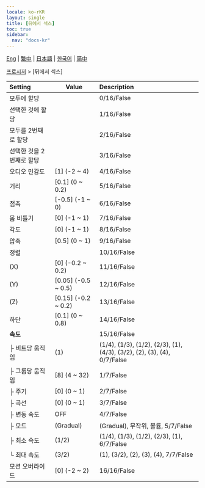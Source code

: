 ```yaml
---
locale: ko-rKR
layout: single
title: [뒤에서 섹스]
toc: true
sidebar:
  nav: "docs-kr"
---
```

[Eng](/dancexr/menu/2025.4/motion/sex_from_behind) | [繁中](/tw/dancexr/menu/2025.4/motion/sex_from_behind) | [日本語](/jp/dancexr/menu/2025.4/motion/sex_from_behind) | [한국어](/kr/dancexr/menu/2025.4/motion/sex_from_behind) | [简中](/zh/dancexr/menu/2025.4/motion/sex_from_behind)

[프로시저](../menu#프로시저) > [뒤에서 섹스]



| Setting | Value | Description |
| :--- | --- | :--- |
| 모두에 할당 || 0/16/False
| 선택한 것에 할당 || 1/16/False
| 모두를 2번째로 할당 || 2/16/False
| 선택한 것을 2번째로 할당 || 3/16/False
| 오디오 민감도 | [1] (-2 ~ 4) | 4/16/False
| 거리 | [0.1] (0 ~ 0.2) | 5/16/False
| 접촉 | [-0.5] (-1 ~ 0) | 6/16/False
| 몸 비틀기 | [0] (-1 ~ 1) | 7/16/False
| 각도 | [0] (-1 ~ 1) | 8/16/False
| 압축 | [0.5] (0 ~ 1) | 9/16/False
| 정렬 || 10/16/False
| (X) | [0] (-0.2 ~ 0.2) | 11/16/False
| (Y) | [0.05] (-0.5 ~ 0.5) | 12/16/False
| (Z) | [0.15] (-0.2 ~ 0.2) | 13/16/False
| 하단 | [0.1] (0 ~ 0.8) | 14/16/False
| **속도** | | 15/16/False
| ├ 비트당 움직임 | (1) | (1/4), (1/3), (1/2), (2/3), (1), (4/3), (3/2), (2), (3), (4), 0/7/False
| ├ 그룹당 움직임 | [8] (4 ~ 32) | 1/7/False
| ├ 주기 | [0] (0 ~ 1) | 2/7/False
| ├ 곡선 | [0] (0 ~ 1) | 3/7/False
| ├ 변동 속도 | OFF | 4/7/False
| ├ 모드 | (Gradual) | (Gradual), 무작위, 볼륨, 5/7/False
| ├ 최소 속도 | (1/2) | (1/4), (1/3), (1/2), (2/3), (1), 6/7/False
| └ 최대 속도 | (3/2) | (1), (3/2), (2), (3), (4), 7/7/False
| 모션 오버라이드 | [0] (-2 ~ 2) | 16/16/False
